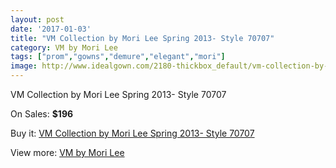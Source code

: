 ```yaml
---
layout: post
date: '2017-01-03'
title: "VM Collection by Mori Lee Spring 2013- Style 70707"
category: VM by Mori Lee
tags: ["prom","gowns","demure","elegant","mori"]
image: http://www.idealgown.com/2180-thickbox_default/vm-collection-by-mori-lee-spring-2013-style-70707.jpg
---
```

VM Collection by Mori Lee Spring 2013- Style 70707

On Sales: **$196**
<a href="https://www.idealgown.com/en/vm-by-mori-lee/1027-vm-collection-by-mori-lee-spring-2013-style-70707.html"><amp-img layout="responsive" width="600" height="600" src="//www.idealgown.com/2180-thickbox_default/vm-collection-by-mori-lee-spring-2013-style-70707.jpg" alt="VM Collection by Mori Lee Spring 2013- Style 70707 0" /></a>
<a href="https://www.idealgown.com/en/vm-by-mori-lee/1027-vm-collection-by-mori-lee-spring-2013-style-70707.html"><amp-img layout="responsive" width="600" height="600" src="//www.idealgown.com/2182-thickbox_default/vm-collection-by-mori-lee-spring-2013-style-70707.jpg" alt="VM Collection by Mori Lee Spring 2013- Style 70707 1" /></a>
<a href="https://www.idealgown.com/en/vm-by-mori-lee/1027-vm-collection-by-mori-lee-spring-2013-style-70707.html"><amp-img layout="responsive" width="600" height="600" src="//www.idealgown.com/2181-thickbox_default/vm-collection-by-mori-lee-spring-2013-style-70707.jpg" alt="VM Collection by Mori Lee Spring 2013- Style 70707 2" /></a>

Buy it: [VM Collection by Mori Lee Spring 2013- Style 70707](https://www.idealgown.com/en/vm-by-mori-lee/1027-vm-collection-by-mori-lee-spring-2013-style-70707.html "VM Collection by Mori Lee Spring 2013- Style 70707")

View more: [VM by Mori Lee](https://www.idealgown.com/en/13-vm-by-mori-lee "VM by Mori Lee")